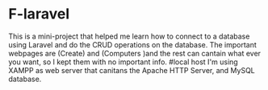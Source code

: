 # F-laravel
This is a mini-project that helped me learn how to connect to a database using Laravel and do the  CRUD operations on the database. The important webpages are (Create) and (Computers )and the rest can cantain what ever you want, so I kept them with no important info. #local host I'm using XAMPP as web server that canitans the Apache HTTP Server, and MySQL database.
